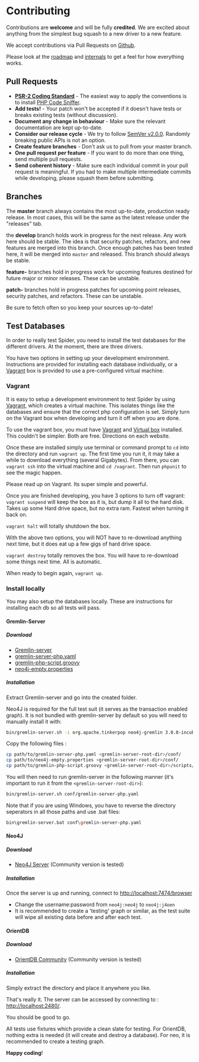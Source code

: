 # Contributing
Contributions are **welcome** and will be fully **credited**.
We are excited about anything from the simplest bug squash to a new driver to a new feature.

We accept contributions via Pull Requests on [Github](https://github.com/spider/spider).

Please look at the [roadmap](roadmap.md) and [internals](internals.md) to get a feel for how everything works.

## Pull Requests
- **[PSR-2 Coding Standard](https://github.com/php-fig/fig-standards/blob/master/accepted/PSR-2-coding-style-guide.md)** - The easiest way to apply the conventions is to install [PHP Code Sniffer](http://pear.php.net/package/PHP_CodeSniffer).
- **Add tests!** - Your patch won't be accepted if it doesn't have tests or breaks existing tests (without discussion).
- **Document any change in behaviour** - Make sure the relevant documentation are kept up-to-date.
- **Consider our release cycle** - We try to follow [SemVer v2.0.0](http://semver.org/). Randomly breaking public APIs is not an option.
- **Create feature branches** - Don't ask us to pull from your master branch.
- **One pull request per feature** - If you want to do more than one thing, send multiple pull requests.
- **Send coherent history** - Make sure each individual commit in your pull request is meaningful. If you had to make multiple intermediate commits while developing, please squash them before submitting.

## Branches
The **master** branch always contains the most up-to-date, production ready release. In most cases, this will be the same as the latest release under the "releases" tab.

the **develop** branch holds work in progress for the next release. Any work here should be stable. The idea is that security patches, refactors, and new features are merged into this branch. Once enough patches has been tested here, it will be merged into `master` and released. This branch should always be stable.

**feature-** branches hold in progress work for upcoming features destined for future major or minor releases. These can be unstable.

**patch-** branches hold in progress patches for upcoming point releases, security patches, and refactors. These can be unstable.

Be sure to fetch often so you keep your sources up-to-date!

## Test Databases
In order to really test Spider, you need to install the test databases for the different drivers.
At the moment, there are three drivers. 

You have two options in setting up your development environment. Instructions are provided for installing each database individually, or a [Vagrant](http://vagrantup.com/) box is provided to use a pre-configured virtual machine.

### Vagrant
It is easy to setup a development environment to test Spider by using [Vagrant](http://vagrantup.com/), which creates a virtual machine. This isolates things like the databases and ensure that the correct php configuration is set. Simply turn on the Vagrant box when developing and turn it off when you are done.

To use the vagrant box, you must have 
[Vagrant](https://www.vagrantup.com/downloads.html) and 
[Virtual box](https://www.virtualbox.org/wiki/Downloads) installed. 
This couldn't be simpler. Both are free. Directions on each website.

Once these are installed simply use terminal or command prompt to `cd` into the directory and run `vagrant up`.
The first time you run it, it may take a while to download everything (several Gigabytes). 
From there, you can `vagrant ssh` into the virtual machine and `cd /vagrant`. Then run `phpunit` to see the magic happen.

Please read up on Vagrant. Its super simple and powerful.

Once you are finished developing, you have 3 options to turn off vagrant:
`vagrant suspend` will keep the box as it is, but dump it all to the hard disk. Takes up some Hard drive space, but no extra ram. Fastest when turning it back on.

`vagrant halt` will totally shutdown the box.

With the above two options, you will NOT have to re-download anything next time, but it does eat up a few gigs of hard drive space.

`vagrant destroy` totally removes the box. You will have to re-download some things next time. All is automatic.

When ready to begin again, `vagrant up`.

### Install locally
You may also setup the databases locally. These are instructions for installing each db so all tests will pass.

#### Gremlin-Server
##### Download
- [Gremlin-server](https://www.apache.org/dist/incubator/tinkerpop/3.0.0-incubating/apache-gremlin-server-3.0.0-incubating-bin.zip)
- [gremlin-server-php.yaml](https://raw.githubusercontent.com/PommeVerte/gremlin-php/master/src/tests/gremlin-server-php.yaml)
- [gremlin-php-script.groovy](https://raw.githubusercontent.com/PommeVerte/gremlin-php/master/src/tests/gremlin-php-script.groovy)
- [neo4j-empty.properties](https://raw.githubusercontent.com/PommeVerte/gremlin-php/master/src/tests/neo4j-empty.properties)

##### Installation
Extract Gremlin-server and go into the created folder.

Neo4J is required for the full test suit (it serves as the transaction enabled graph). It is not bundled with gremlin-server by default so you will need to manually install it with:

```bash
bin/gremlin-server.sh -i org.apache.tinkerpop neo4j-gremlin 3.0.0-incubating
```
Copy the following files :

```bash
cp path/to/gremlin-server-php.yaml <gremlin-server-root-dir>/conf/
cp path/to/neo4j-empty.properties <gremlin-server-root-dir>/conf/
cp path/to/gremlin-php-script.groovy <gremlin-server-root-dir>/scripts/
```

You will then need to run gremlin-server in the following manner (it's important to run it from the `<gremlin-server-root-dir>`):

```bash
bin/gremlin-server.sh conf/gremlin-server-php.yaml
```

Note that if you are using Windows, you have to reverse the directory seperators in all those paths
and use .bat files:
```bash
bin\gremlin-server.bat conf\gremlin-server-php.yaml
```

#### Neo4J
##### Download
- [Neo4J Server](http://neo4j.com/download/) (Community version is tested)

##### Installation
Once the server is up and running, connect to [http://localhost:7474/browser](http://localhost:7474/browser) 
- Change the username:password from `neo4j:neo4j` to `neo4j:j4oen`
- It is recommended to create a 'testing' graph or similar, as the test suite will wipe all existing data before and after each test.

#### OrientDB
##### Download
- [OrientDB Community](http://orientdb.com/download/) (Community version is tested)

##### Installation
Simply extract the directory and place it anywhere you like.

That's really it. The server can be accessed by connecting to : [http://localhost:2480/](http://localhost:2480/).

You should be good to go.

All tests use fixtures which provide a clean slate for testing. For OrientDB, nothing extra is needed
(it will create and destroy a database).
For neo, it is recommended to create a testing graph.

**Happy coding**!
